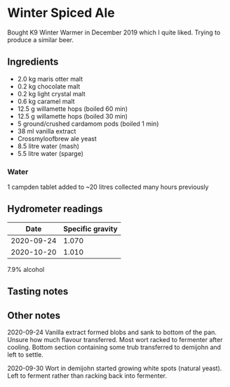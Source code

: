 # Winter Spiced Ale

Bought K9 Winter Warmer in December 2019 which I quite liked. Trying to produce a similar beer.

## Ingredients

* 2.0 kg maris otter malt
* 0.2 kg chocolate malt
* 0.2 kg light crystal malt
* 0.6 kg caramel malt
* 12.5 g willamette hops (boiled 60 min)  
* 12.5 g willamette hops (boiled 30 min)  
* 5 ground/crushed cardamom pods (boiled 1 min)
* 38 ml vanilla extract
* Crossmyloofbrew ale yeast
* 8.5 litre water (mash)
* 5.5 litre water (sparge)

### Water

1 campden tablet added to ~20 litres collected many hours previously

## Hydrometer readings

| Date       | Specific gravity |
| ---------- | ---------------- |
| 2020-09-24 | 1.070            |
| 2020-10-20 | 1.010            |

7.9% alcohol

## Tasting notes

## Other notes

2020-09-24 Vanilla extract formed blobs and sank to bottom of the pan. Unsure how much flavour transferred. Most wort
racked to fermenter after cooling. Bottom section containing some trub transferred to demijohn and left to settle.

2020-09-30 Wort in demijohn started growing white spots (natural yeast). Left to ferment rather than racking back into
fermenter.
